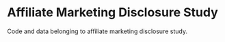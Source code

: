 # Affiliate Marketing Disclosure Study
Code and data belonging to affiliate marketing disclosure study.
